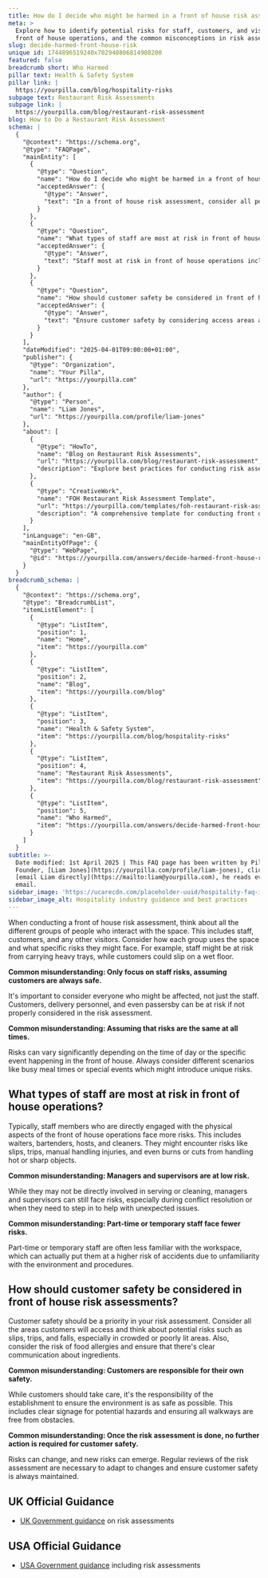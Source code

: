 ```yaml
---
title: How do I decide who might be harmed in a front of house risk assessment?
meta: >
  Explore how to identify potential risks for staff, customers, and visitors in
  front of house operations, and the common misconceptions in risk assessments.
slug: decide-harmed-front-house-risk
unique id: 1744896519240x702940806814908200
featured: false
breadcrumb short: Who Harmed
pillar text: Health & Safety System
pillar link: |
  https://yourpilla.com/blog/hospitality-risks
subpage text: Restaurant Risk Assessments
subpage link: |
  https://yourpilla.com/blog/restaurant-risk-assessment
blog: How to Do a Restaurant Risk Assessment
schema: |
  {
    "@context": "https://schema.org",
    "@type": "FAQPage",
    "mainEntity": [
      {
        "@type": "Question",
        "name": "How do I decide who might be harmed in a front of house risk assessment?",
        "acceptedAnswer": {
          "@type": "Answer",
          "text": "In a front of house risk assessment, consider all people who interact with the space, including staff, customers, and any other visitors. Assess how each group uses the space and specific risks they face, such as staff risk from carrying heavy trays and customers potentially slipping on wet floors. Always include various scenarios like busy meal times or special events which could introduce additional risks."
        }
      },
      {
        "@type": "Question",
        "name": "What types of staff are most at risk in front of house operations?",
        "acceptedAnswer": {
          "@type": "Answer",
          "text": "Staff most at risk in front of house operations include those directly involved in physical tasks, such as waiters, bartenders, hosts, and cleaners. Common risks include slips, trips, manual handling injuries, and injuries from hot or sharp objects. Managers and supervisors, although not always directly involved, can also face risks related to conflict resolution or emergency handling."
        }
      },
      {
        "@type": "Question",
        "name": "How should customer safety be considered in front of house risk assessments?",
        "acceptedAnswer": {
          "@type": "Answer",
          "text": "Ensure customer safety by considering access areas and potential hazards like slips, trips, and falls, especially in crowded or dimly lit sections. Emphasize clear communication about food ingredients to manage allergy risks. Regular updates to the risk assessment are necessary to respond to changes and manage new risks effectively, ensuring the environment remains safe."
        }
      }
    ],
    "dateModified": "2025-04-01T09:00:00+01:00",
    "publisher": {
      "@type": "Organization",
      "name": "Your Pilla",
      "url": "https://yourpilla.com"
    },
    "author": {
      "@type": "Person",
      "name": "Liam Jones",
      "url": "https://yourpilla.com/profile/liam-jones"
    },
    "about": [
      {
        "@type": "HowTo",
        "name": "Blog on Restaurant Risk Assessments",
        "url": "https://yourpilla.com/blog/restaurant-risk-assessment",
        "description": "Explore best practices for conducting risk assessments in restaurant settings to ensure safety for both staff and customers."
      },
      {
        "@type": "CreativeWork",
        "name": "FOH Restaurant Risk Assessment Template",
        "url": "https://yourpilla.com/templates/foh-restaurant-risk-assessment",
        "description": "A comprehensive template for conducting front of house risk assessments in restaurants, designed to improve safety and compliance."
      }
    ],
    "inLanguage": "en-GB",
    "mainEntityOfPage": {
      "@type": "WebPage",
      "@id": "https://yourpilla.com/answers/decide-harmed-front-house-risk"
    }
  }
breadcrumb_schema: |
  {
    "@context": "https://schema.org",
    "@type": "BreadcrumbList",
    "itemListElement": [
      {
        "@type": "ListItem",
        "position": 1,
        "name": "Home",
        "item": "https://yourpilla.com"
      },
      {
        "@type": "ListItem",
        "position": 2,
        "name": "Blog",
        "item": "https://yourpilla.com/blog"
      },
      {
        "@type": "ListItem",
        "position": 3,
        "name": "Health & Safety System",
        "item": "https://yourpilla.com/blog/hospitality-risks"
      },
      {
        "@type": "ListItem",
        "position": 4,
        "name": "Restaurant Risk Assessments",
        "item": "https://yourpilla.com/blog/restaurant-risk-assessment"
      },
      {
        "@type": "ListItem",
        "position": 5,
        "name": "Who Harmed",
        "item": "https://yourpilla.com/answers/decide-harmed-front-house-risk"
      }
    ]
  }
subtitle: >-
  Date modified: 1st April 2025 | This FAQ page has been written by Pilla
  Founder, [Liam Jones](https://yourpilla.com/profile/liam-jones), click to
  [email Liam directly](https://mailto:liam@yourpilla.com), he reads every
  email.
sidebar_image: 'https://ucarecdn.com/placeholder-uuid/hospitality-faq-image.jpg'
sidebar_image_alt: Hospitality industry guidance and best practices
---
```

When conducting a front of house risk assessment, think about all the different groups of people who interact with the space. This includes staff, customers, and any other visitors. Consider how each group uses the space and what specific risks they might face. For example, staff might be at risk from carrying heavy trays, while customers could slip on a wet floor.

**Common misunderstanding: Only focus on staff risks, assuming customers are always safe.**

It's important to consider everyone who might be affected, not just the staff. Customers, delivery personnel, and even passersby can be at risk if not properly considered in the risk assessment.

**Common misunderstanding: Assuming that risks are the same at all times.**

Risks can vary significantly depending on the time of day or the specific event happening in the front of house. Always consider different scenarios like busy meal times or special events which might introduce unique risks.

## What types of staff are most at risk in front of house operations?

Typically, staff members who are directly engaged with the physical aspects of the front of house operations face more risks. This includes waiters, bartenders, hosts, and cleaners. They might encounter risks like slips, trips, manual handling injuries, and even burns or cuts from handling hot or sharp objects.

**Common misunderstanding: Managers and supervisors are at low risk.**

While they may not be directly involved in serving or cleaning, managers and supervisors can still face risks, especially during conflict resolution or when they need to step in to help with unexpected issues.

**Common misunderstanding: Part-time or temporary staff face fewer risks.**

Part-time or temporary staff are often less familiar with the workspace, which can actually put them at a higher risk of accidents due to unfamiliarity with the environment and procedures.

## How should customer safety be considered in front of house risk assessments?

Customer safety should be a priority in your risk assessment. Consider all the areas customers will access and think about potential risks such as slips, trips, and falls, especially in crowded or poorly lit areas. Also, consider the risk of food allergies and ensure that there's clear communication about ingredients.

**Common misunderstanding: Customers are responsible for their own safety.**

While customers should take care, it's the responsibility of the establishment to ensure the environment is as safe as possible. This includes clear signage for potential hazards and ensuring all walkways are free from obstacles.

**Common misunderstanding: Once the risk assessment is done, no further action is required for customer safety.**

Risks can change, and new risks can emerge. Regular reviews of the risk assessment are necessary to adapt to changes and ensure customer safety is always maintained.

## UK Official Guidance

-   [UK Government guidance](https://www.hse.gov.uk/catering/risk.htm) on risk assessments

## USA Official Guidance

-   [USA Government guidance](https://www.fda.gov/regulatory-information/search-fda-guidance-documents/draft-guidance-industry-hazard-analysis-and-risk-based-preventive-controls-human-food) including risk assessments

